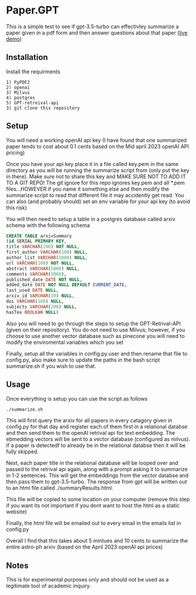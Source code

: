# Paper.GPT

This is a simple test to see if gpt-3.5-turbo can effectivley summarize a paper
given in a pdf form and then answer questions about that paper (<a href="https://algebrist.ddns.net/~tboudreaux/files/summaryResults.html">live demo</a>)

## Installation
Install the requirments

	1) PyPDF2
	2) openai
	3) Milvus
	4) postgres
	5) GPT-retreival-api
	3) git clone this repository

## Setup
You will need a working openAI api key (I have found that one summarized paper
tends to cost about 0.1 cents based on the Mid april 2023 openAI API pricing)

Once you have your api key place it in a file called key.pem in the same
directory as you will be running the summarize script from (only put the key in
there). Make sure not to share this key and MAKE SURE NOT TO ADD IT TO A GIT
REPO! The git ignore for this repo ignores key.pem and all *.pem
files...HOWEVER if you name it something else and then modify the summarize
script to read that different file it may accidently get read. You can also
(and probably should) set an env variable for your api key (to avoid this risk)

You will then need to setup a table in a postgres database called arxiv schema
with the following schema

```sql
CREATE TABLE arxivSummary 
(id SERIAL PRIMARY KEY, 
title VARCHAR(200) NOT NULL, 
first_author VARCHAR(100) NULL, 
author_list VARCHAR(5000) NULL, 
url VARCHAR(100) NOT NULL, 
abstract VARCHAR(5000) NULL, 
comments VARCHAR(5000), 
published_date DATE NOT NULL, 
added_date DATE NOT NULL DEFAULT CURRENT_DATE, 
last_used DATE NULL, 
arxiv_id VARCHAR(30) NULL, 
doi VARCHAR(100) NULL, 
subjects VARCHAR(200) NULL, 
hasTex BOOLEAN NULL)
```

Also you will need to go through the steps to setup the GPT-Retrival-API (given
on their repository). You do not need to use Milvus; however, if you choose to
use another vector database such as pinecone you will need to modify the
enviromental variables which you set

Finally, setup all the variables in config.py.user and then rename that file to
config.py, also make sure to update the paths in the bash script summarize.sh
if you wish to use that.

## Usage
Once everything is setup you can use the script as follows

```bash
./summarize.sh
```

This will first query the arxiv for all papers in every catagory given in
config.py for that day and register each of them first in a relational databse
and then send them to the openAI retrival api for text embedding. The ebmedding
vectors will be sent to a vector database (configured as milvus). If a paper is
detectedf to already be in the relational databse then it will be fully
skipped.

Next, each paper title in the relational database will be looped over and
passed to the retrival api again, along with a prompt asking it to summarize in
1-2 sentences. This will get the embeddings from the vector databse and then
pass them to gpt-3.5-turbo. The response from gpt will be written out to an
html file called ./summaryResults.html. 

This file will be copied to some location on your computer (remove this step if
you want its not important if you dont want to host the html as a static
website)

Finally, the html file will be emailed out to every email in the emails list in
config.py

Overall I find that this takes about 5 mintues and 10 cents to summarize the
entire astro-ph arxiv (based on the April 2023 openAI api prices)


## Notes
This is for experimental purposes only and should not be used as a legitimate
tool of academic inquiry.

